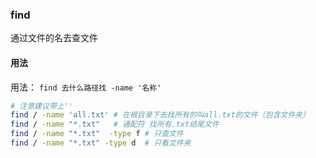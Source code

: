 ### find
通过文件的名去查文件

#### 用法
用法： `find 去什么路径找 -name '名称'`

```bash
# 注意建议带上''
find / -name 'all.txt' # 在根目录下去找所有的叫all.txt的文件（包含文件夹）
find / -name "*.txt"   # 通配符 找所有.txt结尾文件
find / -name "*.txt"  -type f # 只查文件
find / -name "*.txt" -type d  # 只看文件夹
```

